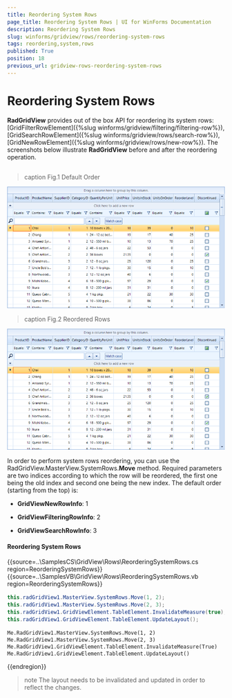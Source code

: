 ```yaml
---
title: Reordering System Rows
page_title: Reordering System Rows | UI for WinForms Documentation
description: Reordering System Rows
slug: winforms/gridview/rows/reordering-system-rows
tags: reordering,system,rows
published: True
position: 18
previous_url: gridview-rows-reordering-system-rows
---
```


# Reordering System Rows

__RadGridView__ provides out of the box API for reordering its system rows: [GridFilterRowElement]({%slug winforms/gridview/filtering/filtering-row%}), [GridSearchRowElement]({%slug winforms/gridview/rows/search-row%}), [GridNewRowElement]({%slug winforms/gridview/rows/new-row%}). The screenshots below illustrate __RadGridView__ before and after the reordering operation.

## 
>caption Fig.1 Default Order

![gridview-rows-reordering-system-rows 001](images/gridview-rows-reordering-system-rows001.png)
>caption Fig.2 Reordered Rows

![gridview-rows-reordering-system-rows 002](images/gridview-rows-reordering-system-rows002.png)

In order to perform system rows reordering, you can use the RadGridView.MasterView.SystemRows.__Move__ method. Required parameters are two indices according to which the row will be reordered, the first one being the old index and second one being the new index. The default order (starting from the top) is:

* __GridViewNewRowInfo__: 1

* __GridViewFilteringRowInfo__: 2

* __GridViewSearchRowInfo__: 3

#### Reordering System Rows

{{source=..\SamplesCS\GridView\Rows\ReorderingSystemRows.cs region=ReorderingSystemRows}} 
{{source=..\SamplesVB\GridView\Rows\ReorderingSystemRows.vb region=ReorderingSystemRows}} 

````C#
this.radGridView1.MasterView.SystemRows.Move(1, 2);
this.radGridView1.MasterView.SystemRows.Move(2, 3);
this.radGridView1.GridViewElement.TableElement.InvalidateMeasure(true);
this.radGridView1.GridViewElement.TableElement.UpdateLayout();

````
````VB.NET
Me.RadGridView1.MasterView.SystemRows.Move(1, 2)
Me.RadGridView1.MasterView.SystemRows.Move(2, 3)
Me.RadGridView1.GridViewElement.TableElement.InvalidateMeasure(True)
Me.RadGridView1.GridViewElement.TableElement.UpdateLayout()

````

{{endregion}}

>note The layout needs to be invalidated and updated in order to reflect the changes.
>